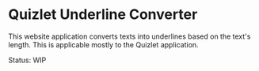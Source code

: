 ﻿# Quizlet Underline Converter

This website application converts texts into underlines based on the text's length. This is applicable mostly to the Quizlet application.

Status: WIP
